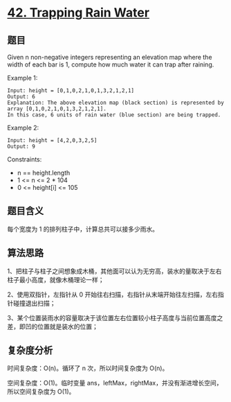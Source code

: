 # [42. Trapping Rain Water](https://leetcode.com/problems/trapping-rain-water/)

## 题目

Given n non-negative integers representing an elevation map where the width of each bar is 1, 
compute how much water it can trap after raining.

Example 1:
```
Input: height = [0,1,0,2,1,0,1,3,2,1,2,1]
Output: 6
Explanation: The above elevation map (black section) is represented by array [0,1,0,2,1,0,1,3,2,1,2,1]. 
In this case, 6 units of rain water (blue section) are being trapped.
```

Example 2:
```
Input: height = [4,2,0,3,2,5]
Output: 9
```

Constraints:
- n == height.length
- 1 <= n <= 2 * 104
- 0 <= height[i] <= 105

## 题目含义

每个宽度为 1 的排列柱子中，计算总共可以接多少雨水。

## 算法思路

1、把柱子与柱子之间想象成木桶，其他面可以认为无穷高，装水的量取决于左右柱子最小高度，就像木桶理论一样；

2、使用双指针，左指针从 0 开始往右扫描，右指针从末端开始往左扫描，左右指针碰撞退出扫描；

3、某个位置装雨水的容量取决于该位置左右位置较小柱子高度与当前位置高度之差，即凹的位置就是装水的位置；

## 复杂度分析

时间复杂度：O(n)。循环了 n 次，所以时间复杂度为 O(n)。

空间复杂度：O(1)。临时变量 ans，leftMax，rightMax，并没有渐进增长空间，所以空间复杂度为 O(1)。
